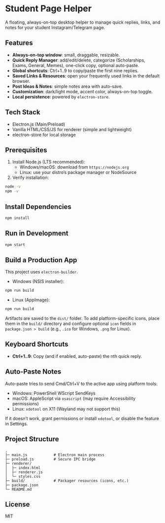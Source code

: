 # Student Page Helper

A floating, always-on-top desktop helper to manage quick replies, links, and notes for your student Instagram/Telegram page.

## Features
- **Always-on-top window**: small, draggable, resizable.
- **Quick Reply Manager**: add/edit/delete, categorize (Scholarships, Exams, General, Memes), one-click copy, optional auto-paste.
- **Global shortcuts**: Ctrl+1..9 to copy/paste the first nine replies.
- **Saved Links & Resources**: open your frequently used links in the default browser.
- **Post Ideas & Notes**: simple notes area with auto-save.
- **Customization**: dark/light mode, accent color, always-on-top toggle.
- **Local persistence**: powered by `electron-store`.

## Tech Stack
- Electron.js (Main/Preload)
- Vanilla HTML/CSS/JS for renderer (simple and lightweight)
- electron-store for local storage

## Prerequisites
1. Install Node.js (LTS recommended):
   - Windows/macOS: download from `https://nodejs.org`
   - Linux: use your distro’s package manager or NodeSource
2. Verify installation:
```bash
node -v
npm -v
```

## Install Dependencies
```bash
npm install
```

## Run in Development
```bash
npm start
```

## Build a Production App
This project uses `electron-builder`.

- Windows (NSIS installer):
```bash
npm run build
```
- Linux (AppImage):
```bash
npm run build
```

Artifacts are saved to the `dist/` folder. To add platform-specific icons, place them in the `build/` directory and configure optional `icon` fields in `package.json > build` (e.g., `.ico` for Windows, `.png` for Linux).

## Keyboard Shortcuts
- **Ctrl+1..9**: Copy (and if enabled, auto-paste) the nth quick reply.

## Auto-Paste Notes
Auto-paste tries to send Cmd/Ctrl+V to the active app using platform tools:
- Windows: PowerShell WScript SendKeys
- macOS: AppleScript via `osascript` (may require Accessibility permissions)
- Linux: `xdotool` on X11 (Wayland may not support this)

If it doesn’t work, grant permissions or install `xdotool`, or disable the feature in Settings.

## Project Structure
```
.
├─ main.js            # Electron main process
├─ preload.js         # Secure IPC bridge
├─ renderer/
│  ├─ index.html
│  ├─ renderer.js
│  └─ styles.css
├─ build/             # Packager resources (icons, etc.)
├─ package.json
└─ README.md
```

## License
MIT